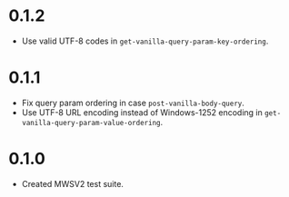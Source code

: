 # 0.1.2
* Use valid UTF-8 codes in `get-vanilla-query-param-key-ordering`.

# 0.1.1
* Fix query param ordering in case `post-vanilla-body-query`.
* Use UTF-8 URL encoding instead of Windows-1252 encoding in `get-vanilla-query-param-value-ordering`.

# 0.1.0
* Created MWSV2 test suite.

